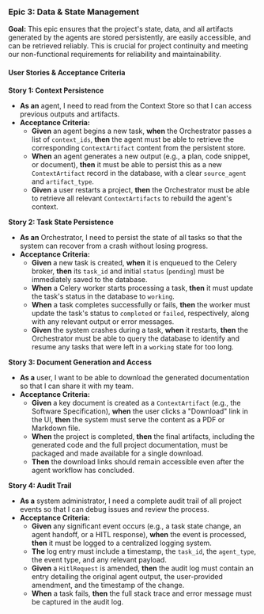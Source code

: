 ### **Epic 3: Data & State Management**

**Goal:** This epic ensures that the project's state, data, and all artifacts generated by the agents are stored persistently, are easily accessible, and can be retrieved reliably. This is crucial for project continuity and meeting our non-functional requirements for reliability and maintainability.

#### **User Stories & Acceptance Criteria**

**Story 1: Context Persistence**

* **As an** agent, I need to read from the Context Store so that I can access previous outputs and artifacts.
* **Acceptance Criteria:**
  * **Given** an agent begins a new task, **when** the Orchestrator passes a list of `context_ids`, **then** the agent must be able to retrieve the corresponding `ContextArtifact` content from the persistent store.
  * **When** an agent generates a new output (e.g., a plan, code snippet, or document), **then** it must be able to persist this as a new `ContextArtifact` record in the database, with a clear `source_agent` and `artifact_type`.
  * **Given** a user restarts a project, **then** the Orchestrator must be able to retrieve all relevant `ContextArtifacts` to rebuild the agent's context.

**Story 2: Task State Persistence**

* **As an** Orchestrator, I need to persist the state of all tasks so that the system can recover from a crash without losing progress.
* **Acceptance Criteria:**
  * **Given** a new task is created, **when** it is enqueued to the Celery broker, **then** its `task_id` and initial `status` (`pending`) must be immediately saved to the database.
  * **When** a Celery worker starts processing a task, **then** it must update the task's status in the database to `working`.
  * **When** a task completes successfully or fails, **then** the worker must update the task's status to `completed` or `failed`, respectively, along with any relevant output or error messages.
  * **Given** the system crashes during a task, **when** it restarts, **then** the Orchestrator must be able to query the database to identify and resume any tasks that were left in a `working` state for too long.

**Story 3: Document Generation and Access**

* **As a** user, I want to be able to download the generated documentation so that I can share it with my team.
* **Acceptance Criteria:**
  * **Given** a key document is created as a `ContextArtifact` (e.g., the Software Specification), **when** the user clicks a "Download" link in the UI, **then** the system must serve the content as a PDF or Markdown file.
  * **When** the project is completed, **then** the final artifacts, including the generated code and the full project documentation, must be packaged and made available for a single download.
  * **Then** the download links should remain accessible even after the agent workflow has concluded.

**Story 4: Audit Trail**

* **As a** system administrator, I need a complete audit trail of all project events so that I can debug issues and review the process.
* **Acceptance Criteria:**
  * **Given** any significant event occurs (e.g., a task state change, an agent handoff, or a HITL response), **when** the event is processed, **then** it must be logged to a centralized logging system.
  * **The** log entry must include a timestamp, the `task_id`, the `agent_type`, the event type, and any relevant payload.
  * **Given** a `HitlRequest` is amended, **then** the audit log must contain an entry detailing the original agent output, the user-provided amendment, and the timestamp of the change.
  * **When** a task fails, **then** the full stack trace and error message must be captured in the audit log.
